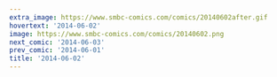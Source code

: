 ```yaml
---
extra_image: https://www.smbc-comics.com/comics/20140602after.gif
hovertext: '2014-06-02'
image: https://www.smbc-comics.com/comics/20140602.png
next_comic: '2014-06-03'
prev_comic: '2014-06-01'
title: '2014-06-02'
---
```


